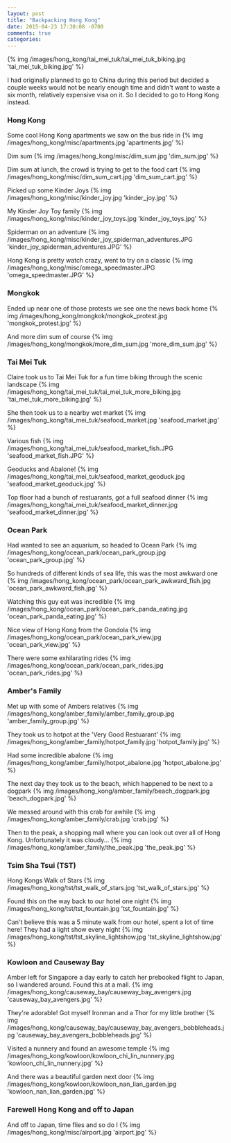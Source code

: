 ```yaml
---
layout: post
title: "Backpacking Hong Kong"
date: 2015-04-23 17:30:08 -0700
comments: true
categories: 
---
```


{% img /images/hong_kong/tai_mei_tuk/tai_mei_tuk_biking.jpg 'tai_mei_tuk_biking.jpg' %}

I had originally planned to go to China during this period but decided a couple weeks would not be nearly enough time and didn't want to waste a six month, relatively expensive visa on it. So I decided to go to Hong Kong instead.

<!-- more -->

<h3> Hong Kong </h3>

Some cool Hong Kong apartments we saw on the bus ride in
{% img /images/hong_kong/misc/apartments.jpg 'apartments.jpg' %}

Dim sum
{% img /images/hong_kong/misc/dim_sum.jpg 'dim_sum.jpg' %}

Dim sum at lunch, the crowd is trying to get to the food cart
{% img /images/hong_kong/misc/dim_sum_cart.jpg 'dim_sum_cart.jpg' %}

Picked up some Kinder Joys
{% img /images/hong_kong/misc/kinder_joy.jpg 'kinder_joy.jpg' %}

My Kinder Joy Toy family
{% img /images/hong_kong/misc/kinder_joy_toys.jpg 'kinder_joy_toys.jpg' %}

Spiderman on an adventure
{% img /images/hong_kong/misc/kinder_joy_spiderman_adventures.JPG 'kinder_joy_spiderman_adventures.JPG' %}

Hong Kong is pretty watch crazy, went to try on a classic
{% img /images/hong_kong/misc/omega_speedmaster.JPG 'omega_speedmaster.JPG' %}

<h3> Mongkok </h3>

Ended up near one of those protests we see one the news back home
{% img /images/hong_kong/mongkok/mongkok_protest.jpg 'mongkok_protest.jpg' %}

And more dim sum of course
{% img /images/hong_kong/mongkok/more_dim_sum.jpg 'more_dim_sum.jpg' %}

<h3> Tai Mei Tuk </h3>

Claire took us to Tai Mei Tuk for a fun time biking through the scenic landscape
{% img /images/hong_kong/tai_mei_tuk/tai_mei_tuk_more_biking.jpg 'tai_mei_tuk_more_biking.jpg' %}

She then took us to a nearby wet market
{% img /images/hong_kong/tai_mei_tuk/seafood_market.jpg 'seafood_market.jpg' %}

Various fish
{% img /images/hong_kong/tai_mei_tuk/seafood_market_fish.JPG 'seafood_market_fish.JPG' %}

Geoducks and Abalone!
{% img /images/hong_kong/tai_mei_tuk/seafood_market_geoduck.jpg 'seafood_market_geoduck.jpg' %}

Top floor had a bunch of restuarants, got a full seafood dinner
{% img /images/hong_kong/tai_mei_tuk/seafood_market_dinner.jpg 'seafood_market_dinner.jpg' %}

<h3> Ocean Park </h3>

Had wanted to see an aquarium, so headed to Ocean Park
{% img /images/hong_kong/ocean_park/ocean_park_group.jpg 'ocean_park_group.jpg' %}

So hundreds of different kinds of sea life, this was the most awkward one
{% img /images/hong_kong/ocean_park/ocean_park_awkward_fish.jpg 'ocean_park_awkward_fish.jpg' %}

Watching this guy eat was incredible
{% img /images/hong_kong/ocean_park/ocean_park_panda_eating.jpg 'ocean_park_panda_eating.jpg' %}

Nice view of Hong Kong from the Gondola
{% img /images/hong_kong/ocean_park/ocean_park_view.jpg 'ocean_park_view.jpg' %}

There were some exhilarating rides
{% img /images/hong_kong/ocean_park/ocean_park_rides.jpg 'ocean_park_rides.jpg' %}

<h3> Amber's Family </h3>

Met up with some of Ambers relatives
{% img /images/hong_kong/amber_family/amber_family_group.jpg 'amber_family_group.jpg' %}

They took us to hotpot at the 'Very Good Restuarant'
{% img /images/hong_kong/amber_family/hotpot_family.jpg 'hotpot_family.jpg' %}

Had some incredible abalone
{% img /images/hong_kong/amber_family/hotpot_abalone.jpg 'hotpot_abalone.jpg' %}

The next day they took us to the beach, which happened to be next to a dogpark
{% img /images/hong_kong/amber_family/beach_dogpark.jpg 'beach_dogpark.jpg' %}

We messed around with this crab for awhile
{% img /images/hong_kong/amber_family/crab.jpg 'crab.jpg' %}

Then to the peak, a shopping mall where you can look out over all of Hong Kong. Unfortunately it was cloudy...
{% img /images/hong_kong/amber_family/the_peak.jpg 'the_peak.jpg' %}

<h3> Tsim Sha Tsui (TST) </h3>

Hong Kongs Walk of Stars
{% img /images/hong_kong/tst/tst_walk_of_stars.jpg 'tst_walk_of_stars.jpg' %}

Found this on the way back to our hotel one night
{% img /images/hong_kong/tst/tst_fountain.jpg 'tst_fountain.jpg' %}

Can't believe this was a 5 minute walk from our hotel, spent a lot of time here! They had a light show every night
{% img /images/hong_kong/tst/tst_skyline_lightshow.jpg 'tst_skyline_lightshow.jpg' %}

<h3> Kowloon and Causeway Bay</h3>

Amber left for Singapore a day early to catch her prebooked flight to Japan, so I wandered around. Found this at a mall.
{% img /images/hong_kong/causeway_bay/causeway_bay_avengers.jpg 'causeway_bay_avengers.jpg' %}

They're adorable! Got myself Ironman and a Thor for my little brother
{% img /images/hong_kong/causeway_bay/causeway_bay_avengers_bobbleheads.jpg 'causeway_bay_avengers_bobbleheads.jpg' %}

Visited a nunnery and found an awesome temple
{% img /images/hong_kong/kowloon/kowloon_chi_lin_nunnery.jpg 'kowloon_chi_lin_nunnery.jpg' %}

And there was a beautiful garden next door
{% img /images/hong_kong/kowloon/kowloon_nan_lian_garden.jpg 'kowloon_nan_lian_garden.jpg' %}

<h3> Farewell Hong Kong and off to Japan </h3>

And off to Japan, time flies and so do I
{% img /images/hong_kong/misc/airport.jpg 'airport.jpg' %}
